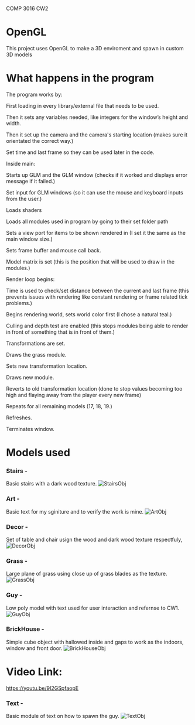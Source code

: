 COMP 3016 CW2

# OpenGL
This project uses OpenGL to make a 3D enviroment and spawn in custom 3D models

# What happens in the program

The program works by: 

First loading in every library/external file that needs to be used. 

Then it sets any variables needed, like integers for the window’s height and width. 

Then it set up the camera and the camera's starting location (makes sure it orientated the correct way.) 

Set time and last frame so they can be used later in the code. 

Inside main: 

Starts up GLM and the GLM window (checks if it worked and displays error message if it failed.) 

Set input for GLM windows (so it can use the mouse and keyboard inputs from the user.) 

Loads shaders 

Loads all modules used in program by going to their set folder path 

Sets a view port for items to be shown rendered in (I set it the same as the main window size.) 

Sets frame buffer and mouse call back. 

Model matrix is set (this is the position that will be used to draw in the modules.) 

Render loop begins: 

Time is used to check/set distance between the current and last frame (this prevents issues with rendering like constant rendering or frame related tick problems.) 

Begins rendering world, sets world color first (I chose a natural teal.) 

Culling and depth test are enabled (this stops modules being able to render in front of something that is in front of them.) 

Transformations are set. 

Draws the grass module. 

Sets new transformation location. 

Draws new module. 

Reverts to old transformation location (done to stop values becoming too high and flaying away from the player every new frame) 

Repeats for all remaining models (17, 18, 19.) 

Refreshes. 

Terminates window. 

# Models used

### Stairs - 
Basic stairs with a dark wood texture.
![StairsObj](https://github.com/BenIsTrying/Comp3016CW270-/assets/91667148/778b1d30-e7cc-4475-87b1-afcfac2b2341)

### Art -
Basic text for my sginiture and to verify the work is mine.
![ArtObj](https://github.com/BenIsTrying/Comp3016CW270-/assets/91667148/cfb78dbe-16df-409d-88ba-59436da82686)

### Decor - 
Set of table and chair usign the wood and dark wood texture respectfuly,
![DecorObj](https://github.com/BenIsTrying/Comp3016CW270-/assets/91667148/6cc1b6a6-7eaf-4538-9bd1-0ac741327799)

### Grass - 
Large plane of grass using close up of grass blades as the texture.
![GrassObj](https://github.com/BenIsTrying/Comp3016CW270-/assets/91667148/ec2df481-e983-473f-aefe-abe86b584570)

### Guy - 
Low poly model with text used for user interaction and refernse to CW1.
![GuyObj](https://github.com/BenIsTrying/Comp3016CW270-/assets/91667148/5923d9fb-9b4f-4a9c-91da-04232241a813)

### BrickHouse - 
Simple cube object with hallowed inside and gaps to work as the indoors, window and front door.
![BrickHouseObj](https://github.com/BenIsTrying/Comp3016CW270-/assets/91667148/7587dd52-ac43-45e1-97ec-a70fda2dd947)


# Video Link:
https://youtu.be/9I2GSpfaopE

### Text - 
Basic module of text on how to spawn the guy.
![TextObj](https://github.com/BenIsTrying/Comp3016CW270-/assets/91667148/54c44dc8-3ebd-4244-8826-61ea22caa8cc)
